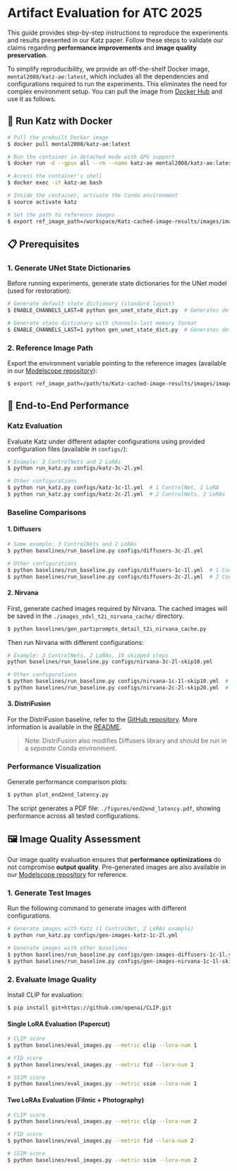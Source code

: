 # Artifact Evaluation for ATC 2025

This guide provides step-by-step instructions to reproduce the experiments and results presented in our Katz paper. Follow these steps to validate our claims regarding **performance improvements** and **image quality preservation**.

To simplify reproducibility, we provide an off-the-shelf Docker image, `mental2008/katz-ae:latest`, which includes all the dependencies and configurations required to run the experiments. This eliminates the need for complex environment setup. You can pull the image from [Docker Hub](https://hub.docker.com/repository/docker/mental2008/katz-ae/general) and use it as follows.

## 🚀 Run Katz with Docker

```bash
# Pull the prebuilt Docker image
$ docker pull mental2008/katz-ae:latest

# Run the container in detached mode with GPU support
$ docker run -d --gpus all --rm --name katz-ae mental2008/katz-ae:latest sleep infinity

# Access the container's shell
$ docker exec -it katz-ae bash

# Inside the container, activate the Conda environment
$ source activate katz

# Set the path to reference images
$ export ref_image_path=/workspace/Katz-cached-image-results/images/images_sdxl_t2i
```

## 📋 Prerequisites

### 1. Generate UNet State Dictionaries

Before running experiments, generate state dictionaries for the UNet model (used for restoration):

```bash
# Generate default state dictionary (standard layout)
$ ENABLE_CHANNELS_LAST=0 python gen_unet_state_dict.py  # Generates default_unet_state_dict.pt

# Generate state dictionary with channels-last memory format
$ ENABLE_CHANNELS_LAST=1 python gen_unet_state_dict.py  # Generates default_unet_state_dict_channels_last.pt
```

### 2. Reference Image Path

Export the environment variable pointing to the reference images (available in our [Modelscope repository](https://modelscope.cn/datasets/mental2008/Katz-cached-image-results)):

```bash
$ export ref_image_path=/path/to/Katz-cached-image-results/images/images_sdxl_t2i
```

## 🚀 End-to-End Performance

### Katz Evaluation

Evaluate Katz under different adapter configurations using provided configuration files (available in `configs/`):

```bash
# Example: 3 ControlNets and 2 LoRAs
$ python run_katz.py configs/katz-3c-2l.yml

# Other configurations
$ python run_katz.py configs/katz-1c-1l.yml  # 1 ControlNet, 1 LoRA
$ python run_katz.py configs/katz-2c-2l.yml  # 2 ControlNets, 2 LoRAs
```

### Baseline Comparisons

#### 1. Diffusers

```bash
# Same example: 3 ControlNets and 2 LoRAs
$ python baselines/run_baseline.py configs/diffusers-3c-2l.yml

# Other configurations
$ python baselines/run_baseline.py configs/diffusers-1c-1l.yml  # 1 ControlNet, 1 LoRA
$ python baselines/run_baseline.py configs/diffusers-2c-2l.yml  # 2 ControlNets, 2 LoRAs
```

#### 2. Nirvana

First, generate cached images required by Nirvana. The cached images will be saved in the `./images_sdxl_t2i_nirvana_cache/` directory.

```bash
$ python baselines/gen_partiprompts_detail_t2i_nirvana_cache.py
```

Then run Nirvana with different configurations:

```bash
# Example: 3 ControlNets, 2 LoRAs, 10 skipped steps
python baselines/run_baseline.py configs/nirvana-3c-2l-skip10.yml

# Other configurations
$ python baselines/run_baseline.py configs/nirvana-1c-1l-skip10.yml  # 1 ControlNet, 1 LoRA, 10 skipped steps
$ python baselines/run_baseline.py configs/nirvana-2c-2l-skip20.yml  # 2 ControlNets, 2 LoRAs, 20 skipped steps
```

#### 3. DistriFusion

For the DistriFusion baseline, refer to the [GitHub repository](https://github.com/Suyi32/distrifuser-controlnet). More information is available in the [README](https://github.com/Suyi32/distrifuser-controlnet/blob/main/AE_README.md).

> Note: DistriFusion also modifies Diffusers library and should be run in a *separate* Conda environment.

### Performance Visualization

Generate performance comparison plots:

```bash
$ python plot_end2end_latency.py
```

The script generates a PDF file: `./figures/end2end_latency.pdf`, showing performance across all tested configurations.

## 🖼️ Image Quality Assessment

Our image quality evaluation ensures that **performance optimizations** do not compromise **output quality**. Pre-generated images are also available in our [Modelscope repository](https://modelscope.cn/datasets/mental2008/Katz-cached-image-results) for reference.

### 1. Generate Test Images

Run the following command to generate images with different configurations.

```bash
# Generate images with Katz (1 ControlNet, 2 LoRAs example)
$ python run_katz.py configs/gen-images-katz-1c-2l.yml

# Generate images with other baselines
$ python baselines/run_baseline.py configs/gen-images-diffusers-1c-1l.yml  # Diffusers
$ python baselines/run_baseline.py configs/gen-images-nirvana-1c-1l-skip10.yml  # Nirvana
```

### 2. Evaluate Image Quality

Install CLIP for evaluation:

```bash
$ pip install git+https://github.com/openai/CLIP.git
```

#### Single LoRA Evaluation (Papercut)

```bash
# CLIP score
$ python baselines/eval_images.py --metric clip --lora-num 1

# FID score
$ python baselines/eval_images.py --metric fid --lora-num 1

# SSIM score
$ python baselines/eval_images.py --metric ssim --lora-num 1
```

#### Two LoRAs Evaluation (Filmic + Photography)

```bash
# CLIP score
$ python baselines/eval_images.py --metric clip --lora-num 2

# FID score
$ python baselines/eval_images.py --metric fid --lora-num 2

# SSIM score
$ python baselines/eval_images.py --metric ssim --lora-num 2
```
